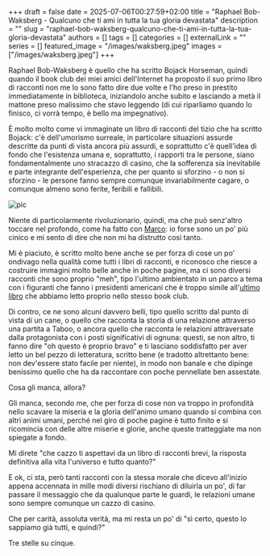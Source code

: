 +++ 
draft = false
date = 2025-07-06T00:27:59+02:00
title = "Raphael Bob-Waksberg - Qualcuno che ti ami in tutta la tua gloria devastata"
description = ""
slug = "raphael-bob-waksberg-qualcuno-che-ti-ami-in-tutta-la-tua-gloria-devastata"
authors = []
tags = []
categories = []
externalLink = ""
series = []
featured_image = "/images/waksberg.jpeg"
images = ["/images/waksberg.jpeg"]
+++

Raphael Bob-Waksberg è quello che ha scritto Bojack Horseman, quindi quando il book club dei miei amici dell'Internet ha proposto il suo primo libro di racconti non me lo sono fatto dire due volte e l'ho preso in prestito immediatamente in biblioteca, iniziandolo anche subito e lasciando a metà il mattone preso malissimo che stavo leggendo (di cui riparliamo quando lo finisco, ci vorrà tempo, è bello ma impegnativo).

È molto molto come vi immaginate un libro di racconti del tizio che ha scritto Bojack: c'è dell'umorismo surreale, in particolare situazioni assurde descritte da punti di vista ancora più assurdi, e soprattutto c'è quell'idea di fondo che l'esistenza umana e, soprattutto, i rapporti tra le persone, siano fondamentalmente uno stracazzo di casino, che la sofferenza sia inevitabile e parte integrante dell'esperienza, che per quanto si sforzino - o non si sforzino - le persone fanno sempre comunque invariabilmente cagare, o comunque almeno sono ferite, feribili e fallibili.

![pic](/images/waksberg.jpeg#center)

Niente di particolarmente rivoluzionario, quindi, ma che può senz'altro toccare nel profondo, come ha fatto con [Marco](https://masto.cazzo.lol/@cedmax/114801172977604738): io forse sono un po' più cinico e mi sento di dire che non mi ha distrutto così tanto.

Mi è piaciuto, è scritto molto bene anche se per forza di cose un po' ondivago nella qualità come tutti i libri di racconti, e riconosco che riesce a costruire immagini molto belle anche in poche pagine, ma ci sono diversi racconti che sono proprio "meh", tipo l'ultimo ambientato in un parco a tema con i figuranti che fanno i presidenti americani che è troppo simile all'[ultimo libro](https://www.raibaz.it/posts/george-saunders-bengodi-e-altri-racconti/) che abbiamo letto proprio nello stesso book club.

Di contro, ce ne sono alcuni davvero belli, tipo quello scritto dal punto di vista di un cane, o quello che racconta la storia di una relazione attraverso una partita a Taboo, o ancora quello che racconta le relazioni attraversate dalla protagonista con i posti significativi di ognuna: questi, se non altro, ti fanno dire "oh questo è proprio bravo" e ti lasciano soddisfatto per aver letto un bel pezzo di letteratura, scritto bene (e tradotto altrettanto bene: non dev'essere stato facile per niente), in modo non banale e che dipinge benissimo quello che ha da raccontare con poche pennellate ben assestate.

Cosa gli manca, allora?

Gli manca, secondo me, che per forza di cose non va troppo in profondità nello scavare la miseria e la gloria dell'animo umano quando si combina con altri animi umani, perché nel giro di poche pagine è tutto finito e si ricomincia con delle altre miserie e glorie, anche queste tratteggiate ma non spiegate a fondo.

Mi direte "che cazzo ti aspettavi da un libro di racconti brevi, la risposta definitiva alla vita l'universo e tutto quanto?"

E ok, ci sta, però tanti racconti con la stessa morale che dicevo all'inizio appena accennata in mille modi diversi rischiano di diluirla un po', di far passare il messaggio che da qualunque parte le guardi, le relazioni umane sono sempre comunque un cazzo di casino.

Che per carità, assoluta verità, ma mi resta un po' di "sì certo, questo lo sappiamo già tutti, e quindi?"

Tre stelle su cinque.